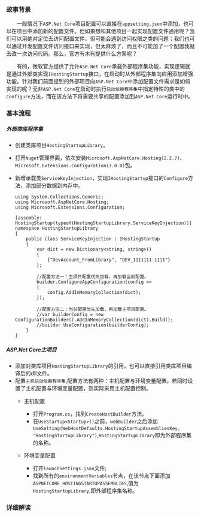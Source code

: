 ### 故事背景
&emsp;&emsp;一般情况下`ASP.Net Core`项目配置可以直接在`appsetting.json`中添加，也可以在项目中添加新的配置文件。但如果想和其他项目一起实现配置文件通用呢？我们可以用绝对定位去访问配置文件，但可能会遇到访问权限之类的问题；我们也可以通过开发配置文件访问接口来实现，但太麻烦了，而且不可能加了一个配置我就去改一次访问代码。那么，官方有木有提供什么方案呢？

&emsp;&emsp;有的，微软官方提供了允许`ASP.Net Core`承载外部程序集功能，实现逻辑就是通过外部类实现`IHostingStartup`接口，在启动时从外部程序集向应用添加增强功能。针对我们前面提到的外部项目向`ASP.Net Core`中添加配置文件需求是如何实现的呢？无非`ASP.Net Core`在启动时执行`启动依赖程序集`中指定特性的类中的`Configure`方法，而在该方法下将需要共享的配置添加到`ASP.Net Core`运行时中。

### 基本流程
##### 外部类库程序集
- 创建类库项目`HostingStartupLibrary`。
- 打开`Nuget`管理界面，依次安装`Microsoft.AspNetCore.Hosting(2.2.7)`、`Microsoft.Extensions.Configuration(3.0.0)`包。
- 新增承载类`ServiceKeyInjection`，实现`IHostingStartup`接口的`Configure`方法，添加部分数据到内存中。

    ```
    using System.Collections.Generic;
    using Microsoft.AspNetCore.Hosting;
    using Microsoft.Extensions.Configuration;

    [assembly: HostingStartup(typeof(HostingStartupLibrary.ServiceKeyInjection))]
    namespace HostingStartupLibrary
    {
        public class ServiceKeyInjection : IHostingStartup
        {
            var dict = new Dictionary<string, string>()
            {
                {"DevAccount_FromLibrary", "DEV_1111111-1111"}
            };

            //配置方法一：主项目配置优先加载，再加载当前配置。
            builder.ConfigureAppConfiguration(config =>
            { 
                config.AddInMemoryCollection(dict);
            });

            //配置方法二：当前配置优先加载，再加载主项目配置。
            //var builderConfig = new ConfigurationBuilder().AddInMemoryCollection(dict).Build();
            //builder.UseConfiguration(builderConfig); 
        }
    }
    ```

##### ASP.Net Core主项目
- 添加对类库项目`HostingStartupLibrary`的引用，也可以直接引用类库项目编译后的dll文件。
- 配置`主机启动依赖程序集`,配置方法有两种：主机配置与环境变量配置。若同时设置了主机配置与环境变量配置，则实际采用主机配置控制。
    - 主机配置
        - 打开`Program.cs`，找到`CreateHostBuilder`方法。
        - 在`UseStartup<Startup>()`之前，`webBuilder`之后添加`UseSetting(WebHostDefaults.HostingStartupAssembliesKey, "HostingStartupLibrary")`,`HostingStartupLibrary`即为外部程序集的名称。

    - 环境变量配置
        - 打开`launchSettings.json`文件;
        - 找到所有的`environmentVariables`节点，在该节点下面添加`ASPNETCORE_HOSTINGSTARTUPASSEMBLIES`,值为`HostingStartupLibrary`,即外部程序集名称。


### 详细解读
